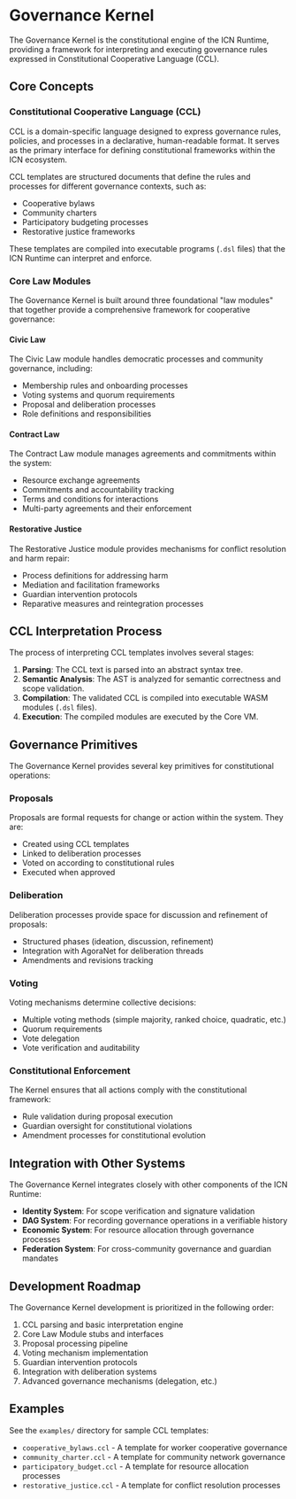 # Governance Kernel

The Governance Kernel is the constitutional engine of the ICN Runtime, providing a framework for interpreting and executing governance rules expressed in Constitutional Cooperative Language (CCL).

## Core Concepts

### Constitutional Cooperative Language (CCL)

CCL is a domain-specific language designed to express governance rules, policies, and processes in a declarative, human-readable format. It serves as the primary interface for defining constitutional frameworks within the ICN ecosystem.

CCL templates are structured documents that define the rules and processes for different governance contexts, such as:
- Cooperative bylaws
- Community charters
- Participatory budgeting processes
- Restorative justice frameworks

These templates are compiled into executable programs (`.dsl` files) that the ICN Runtime can interpret and enforce.

### Core Law Modules

The Governance Kernel is built around three foundational "law modules" that together provide a comprehensive framework for cooperative governance:

#### Civic Law

The Civic Law module handles democratic processes and community governance, including:
- Membership rules and onboarding processes
- Voting systems and quorum requirements
- Proposal and deliberation processes
- Role definitions and responsibilities

#### Contract Law

The Contract Law module manages agreements and commitments within the system:
- Resource exchange agreements
- Commitments and accountability tracking
- Terms and conditions for interactions
- Multi-party agreements and their enforcement

#### Restorative Justice

The Restorative Justice module provides mechanisms for conflict resolution and harm repair:
- Process definitions for addressing harm
- Mediation and facilitation frameworks
- Guardian intervention protocols
- Reparative measures and reintegration processes

## CCL Interpretation Process

The process of interpreting CCL templates involves several stages:

1. **Parsing**: The CCL text is parsed into an abstract syntax tree.
2. **Semantic Analysis**: The AST is analyzed for semantic correctness and scope validation.
3. **Compilation**: The validated CCL is compiled into executable WASM modules (`.dsl` files).
4. **Execution**: The compiled modules are executed by the Core VM.

## Governance Primitives

The Governance Kernel provides several key primitives for constitutional operations:

### Proposals

Proposals are formal requests for change or action within the system. They are:
- Created using CCL templates
- Linked to deliberation processes
- Voted on according to constitutional rules
- Executed when approved

### Deliberation

Deliberation processes provide space for discussion and refinement of proposals:
- Structured phases (ideation, discussion, refinement)
- Integration with AgoraNet for deliberation threads
- Amendments and revisions tracking

### Voting

Voting mechanisms determine collective decisions:
- Multiple voting methods (simple majority, ranked choice, quadratic, etc.)
- Quorum requirements
- Vote delegation
- Vote verification and auditability

### Constitutional Enforcement

The Kernel ensures that all actions comply with the constitutional framework:
- Rule validation during proposal execution
- Guardian oversight for constitutional violations
- Amendment processes for constitutional evolution

## Integration with Other Systems

The Governance Kernel integrates closely with other components of the ICN Runtime:

- **Identity System**: For scope verification and signature validation
- **DAG System**: For recording governance operations in a verifiable history
- **Economic System**: For resource allocation through governance processes
- **Federation System**: For cross-community governance and guardian mandates

## Development Roadmap

The Governance Kernel development is prioritized in the following order:

1. CCL parsing and basic interpretation engine
2. Core Law Module stubs and interfaces
3. Proposal processing pipeline
4. Voting mechanism implementation
5. Guardian intervention protocols
6. Integration with deliberation systems
7. Advanced governance mechanisms (delegation, etc.)

## Examples

See the `examples/` directory for sample CCL templates:
- `cooperative_bylaws.ccl` - A template for worker cooperative governance
- `community_charter.ccl` - A template for community network governance
- `participatory_budget.ccl` - A template for resource allocation processes
- `restorative_justice.ccl` - A template for conflict resolution processes 